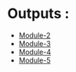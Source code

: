 # Outputs :

* [Module-2](https://shetesayalii.github.io/Coursera-HTML-CSS-and-Javascript-for-Web-Developers/Assignments/module-2/index.html)
* [Module-3](https://shetesayalii.github.io/Coursera-HTML-CSS-and-Javascript-for-Web-Developers/Assignments/module-3/index.html)
* [Module-4](https://shetesayalii.github.io/Coursera-HTML-CSS-and-Javascript-for-Web-Developers/Assignments/module-4/index.html)
* [Module-5](https://shetesayalii.github.io/Coursera-HTML-CSS-and-Javascript-for-Web-Developers/Assignments/module-5/index.html)


